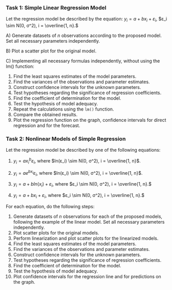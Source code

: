 ### Task 1: Simple Linear Regression Model
Let the regression model be described by the equation: $y_i = a + bx_i + ε_i,$ $ε_i \sim N(0, σ^2), i = \overline{1, n}.$

A) Generate datasets of $n$ observations according to the proposed model. Set all necessary parameters independently.

B) Plot a scatter plot for the original model.

C) Implementing all necessary formulas independently, without using the lm() function:
1. Find the least squares estimates of the model parameters.
2. Find the variances of the observations and parameter estimates.
3. Construct confidence intervals for the unknown parameters.
4. Test hypotheses regarding the significance of regression coefficients.
5. Find the coefficient of determination for the model.
6. Test the hypothesis of model adequacy.
7. Repeat the calculations using the `lm()` function.
8. Compare the obtained results.
9. Plot the regression function on the graph, confidence intervals for direct regression and for the forecast.


### Task 2: Nonlinear Models of Simple Regression

Let the regression model be described by one of the following equations:

1. $y_i = ax_i^bε_i,$ where $ln(ε_i) \sim N(0, σ^2), i = \overline{1, n}$.

2. $y_i = ae^{bx_i}ε_i,$ where $ln(ε_i) \sim N(0, σ^2), i = \overline{1, n}$.

3. $y_i = a + bln(x_i) + ε_i,$ where $ε_i \sim N(0, σ^2), i = \overline{1, n}.$

4. $y_i = a + bx_i + ε_i,$ where $ε_i \sim N(0, σ^2), i = \overline{1, n}.$

For each equation, do the following steps:

1. Generate datasets of $n$ observations for each of the proposed models, following the example of the linear model. Set all necessary parameters independently.
2. Plot scatter plots for the original models.
3. Perform linearization and plot scatter plots for the linearized models.
4. Find the least squares estimates of the model parameters.
5. Find the variances of the observations and parameter estimates.
6. Construct confidence intervals for the unknown parameters.
7. Test hypotheses regarding the significance of regression coefficients.
8. Find the coefficient of determination for the model.
9. Test the hypothesis of model adequacy.
10. Plot confidence intervals for the regression line and for predictions on the graph.